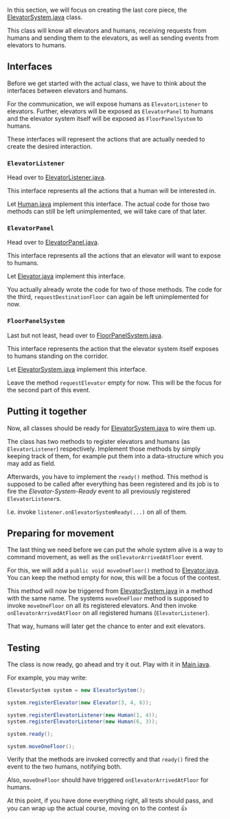 In this section, we will focus on creating the last core piece, the
[ElevatorSystem.java](course://Course/ElevatorSystem/src/org/togetherjava/event/elevator/elevators/ElevatorSystem.java) class.

This class will know all elevators and humans,
receiving requests from humans and sending them to the elevators,
as well as sending events from elevators to humans.

## Interfaces

Before we get started with the actual class, we have to think about the
interfaces between elevators and humans.

For the communication, we will expose humans as `ElevatorListener` to elevators.
Further, elevators will be exposed as `ElevatorPanel` to humans and the elevator system
itself will be exposed as `FloorPanelSystem` to humans.

These interfaces will represent the actions that are actually needed to create the
desired interaction.

### `ElevatorListener`

Head over to [ElevatorListener.java](course://Course/ElevatorSystem/src/org/togetherjava/event/elevator/humans/ElevatorListener.java).

This interface represents all the actions that a human will be interested in.

Let [Human.java](course://Course/ElevatorSystem/src/org/togetherjava/event/elevator/humans/Human.java)
implement this interface. The actual code for those two methods can still be left unimplemented,
we will take care of that later.

### `ElevatorPanel`

Head over to [ElevatorPanel.java](course://Course/ElevatorSystem/src/org/togetherjava/event/elevator/elevators/ElevatorPanel.java).

This interface represents all the actions that an elevator will want to expose to humans.

Let [Elevator.java](course://Course/ElevatorSystem/src/org/togetherjava/event/elevator/elevators/Elevator.java)
implement this interface.

You actually already wrote the code for two of those methods. The code for the third,
`requestDestinationFloor` can again be left unimplemented for now. 

### `FloorPanelSystem`

Last but not least, head over to [FloorPanelSystem.java](course://Course/ElevatorSystem/src/org/togetherjava/event/elevator/elevators/FloorPanelSystem.java).

This interface represents the action that the elevator system itself exposes to humans
standing on the corridor.

Let [ElevatorSystem.java](course://Course/ElevatorSystem/src/org/togetherjava/event/elevator/elevators/ElevatorSystem.java)
implement this interface.

Leave the method `requestElevator` empty for now. This will be the focus for the
second part of this event. 


## Putting it together

Now, all classes should be ready for [ElevatorSystem.java](course://Course/ElevatorSystem/src/org/togetherjava/event/elevator/elevators/ElevatorSystem.java)
to wire them up.

The class has two methods to register elevators and humans (as `ElevatorListener`) respectively.
Implement those methods by simply keeping track of them, for example put them into a data-structure
which you may add as field.

Afterwards, you have to implement the `ready()` method. This method is supposed to be called
after everything has been registered and its job is to fire the _Elevator-System-Ready_ event
to all previously registered `ElevatorListener`s.

I.e. invoke `listener.onElevatorSystemReady(...)` on all of them.

## Preparing for movement

The last thing we need before we can put the whole system alive is a way to command movement,
as well as the `onElevatorArrivedAtFloor` event.

For this, we will add a `public void moveOneFloor()` method to [Elevator.java](course://Course/ElevatorSystem/src/org/togetherjava/event/elevator/elevators/Elevator.java).
You can keep the method empty for now, this will be a focus of the contest.

This method will now be triggered from [ElevatorSystem.java](course://Course/ElevatorSystem/src/org/togetherjava/event/elevator/elevators/ElevatorSystem.java)
in a method with the same name. The systems `moveOneFloor` method is supposed to
invoke `moveOneFloor` on all its registered elevators. And then invoke `onElevatorArrivedAtFloor`
on all registered humans (`ElevatorListener`).

That way, humans will later get the chance to enter and exit elevators.

## Testing

The class is now ready, go ahead and try it out. Play with it in
[Main.java](course://Course/ElevatorSystem/src/org/togetherjava/event/elevator/Main.java).

For example, you may write:

```java
ElevatorSystem system = new ElevatorSystem();

system.registerElevator(new Elevator(3, 4, 6));

system.registerElevatorListener(new Human(1, 4));
system.registerElevatorListener(new Human(6, 3));

system.ready();

system.moveOneFloor();
```

Verify that the methods are invoked correctly and that `ready()`
fired the event to the two humans, notifying both.

Also, `moveOneFloor` should have triggered `onElevatorArrivedAtFloor` for humans.

At this point, if you have done everything right, all tests should pass, and you
can wrap up the actual course, moving on to the contest 👍
